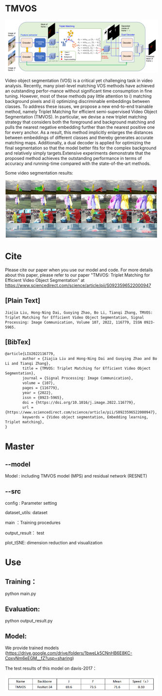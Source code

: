 # TMVOS


![image](model.png)  
  
  Video object segmentation (VOS) is a critical yet challenging task in video analysis. Recently, many pixel-level matching VOS methods have achieved an outstanding perfor-mance without significant time consumption in fine tuning. However, most of these methods pay little attention to i) matching background pixels and ii) optimizing discriminable embeddings between classes. To address these issues, we propose a new end-to-end trainable method, namely Triplet Matching for efficient semi-supervised Video Object Segmentation (TMVOS). In particular, we devise a new triplet matching strategy that considers both the foreground and background matching and pulls the nearest negative embedding further than the nearest positive one for every anchor. As a result, this method implicitly enlarges the distances between embeddings of different classes and thereby generates accurate matching maps. Additionally, a dual decoder is applied for optimizing the final segmentation so that the model better fits for the complex background and relatively simply targets.Extensive experiments demonstrate that the proposed method achieves the outstanding performance in terms of accuracy and running-time compared with the state-of-the-art methods.  
  
Some video segmentation results:


![image](result1.png)
    
      
# Cite
Please cite our paper when you use our model and code. For more details about this paper, please refer to our paper "TMVOS: Triplet Matching for Efficient Video Object Segmentation" at https://www.sciencedirect.com/science/article/pii/S0923596522000947

[Plain Text]
-------------
    Jiajia Liu, Hong-Ning Dai, Guoying Zhao, Bo Li, Tianqi Zhang, TMVOS: Triplet Matching for Efficient Video Object Segmentation, Signal Processing: Image Communication, Volume 107, 2022, 116779, ISSN 0923-5965.



[BibTex]
-------------
    @article{LIU2022116779,
            author = {Jiajia Liu and Hong-Ning Dai and Guoying Zhao and Bo Li and Tianqi Zhang},
            title = {TMVOS: Triplet Matching for Efficient Video Object Segmentation},
            journal = {Signal Processing: Image Communication},
            volume = {107},
            pages = {116779},
            year = {2022},
            issn = {0923-5965},
            doi = {https://doi.org/10.1016/j.image.2022.116779},
            url = {https://www.sciencedirect.com/science/article/pii/S0923596522000947},
            keywords = {Video object segmentation, Embedding learning, Triplet matching},
    }

Master
=

--model  
-------------

Model : including TMVOS model (MPS) and residual network (RESNET)  


--src  
-------------
config : Parameter setting  

dataset_utils: dataset  

main ：Training procedures  

output_result： test  

plot_tSNE: dimension reduction and visualization  

  
    
    

Use  
=

Training：  
--------
python main.py  


Evaluation:  
--------
python output_result.py  


Model:
--------
We provide trained models (https://drive.google.com/drive/folders/1bweLk5CNnHB6E8KC-CpxyNm6eEGM__fZ?usp=sharing)


The test results of this model on davis-2017：


![image](result2.png)


